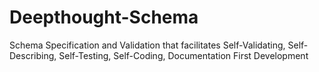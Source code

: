 # Deepthought-Schema
Schema Specification and Validation that facilitates Self-Validating, Self-Describing, Self-Testing, Self-Coding, Documentation First Development
